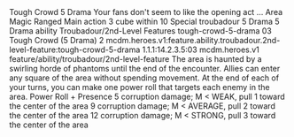<ability>
  <name>Tough Crowd</name>
  <cost>5 Drama</cost>
  <flavor>Your fans don&apos;t seem to like the opening act …</flavor>
  <keywords>
    <keyword>Area</keyword>
    <keyword>Magic</keyword>
    <keyword>Ranged</keyword>
  </keywords>
  <type>Main action</type>
  <distance>3 cube within 10</distance>
  <target>Special</target>
  <metadata>
    <class>troubadour</class>
    <cost>5 Drama</cost>
    <cost_amount>5</cost_amount>
    <cost_resource>Drama</cost_resource>
    <feature_type>ability</feature_type>
    <file_dpath>Troubadour/2nd-Level Features</file_dpath>
    <item_id>tough-crowd-5-drama</item_id>
    <item_index>03</item_index>
    <item_name>Tough Crowd (5 Drama)</item_name>
    <level>2</level>
    <scc>mcdm.heroes.v1:feature.ability.troubadour.2nd-level-feature:tough-crowd-5-drama</scc>
    <scdc>1.1.1:14.2.3.5:03</scdc>
    <source>mcdm.heroes.v1</source>
    <type>feature/ability/troubadour/2nd-level-feature</type>
  </metadata>
  <effects>
    <effect type="mundane">The area is haunted by a swirling horde of phantoms until the end of the encounter. Allies can enter any square of the area without spending movement. At the end of each of your turns, you can make one power roll that targets each enemy in the area.</effect>
    <effect type="roll">
      <roll>Power Roll + Presence</roll>
      <t1>5 corruption damage; M &lt; WEAK, pull 1 toward the center of the area</t1>
      <t2>9 corruption damage; M &lt; AVERAGE, pull 2 toward the center of the area</t2>
      <t3>12 corruption damage; M &lt; STRONG, pull 3 toward the center of the area</t3>
    </effect>
  </effects>
</ability>
